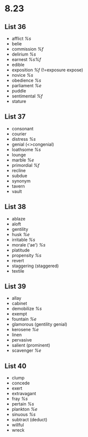 # 8.23
## List 36
* afflict *%s*
* belie
* commission *%f*
* delirium *%s*
* earnest *%s%f*
* edible
* exposition *%f* (!=exposure expose)
* novice *%s*
* obedience *%s*
* parliament *%e*
* puddle
* sentimental *%f*
* stature

## List 37
* consonant
* courier
* distress *%s*
* genial (<>congenial)
* loathsome *%s*
* lounge
* marble *%e*
* primordial *%f*
* recline
* subdue
* synonym
* tavern
* vault

## List 38
* ablaze
* aloft
* gentility
* husk *%e*
* irritable *%s*
* morale ('ae') *%s*
* platitude
* propensity *%s*
* revert
* staggering (staggered)
* textile

## List 39
* allay
* cabinet
* demobilize *%s*
* exempt
* fountain *%e*
* glamorous (gentility genial)
* kerosene *%e*
* linen
* pervasive
* salient (prominent)
* scavenger *%e*

## List 40
* clump
* concede
* exert
* extravagant
* fray *%s*
* pertain *%s*
* plankton *%e*
* sinuous *%s*
* subtract (deduct)
* willful
* wreck